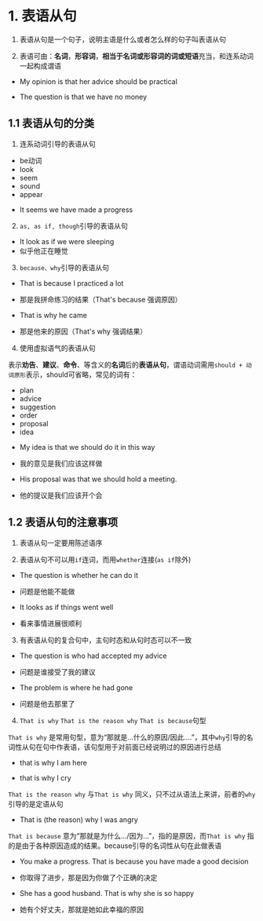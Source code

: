 # 1. 表语从句  

1. 表语从句是一个句子，说明主语是什么或者怎么样的句子叫表语从句

2. 表语可由：**名词**，**形容词**，**相当于名词或形容词的词或短语**充当，和连系动词一起构成谓语

* My opinion is that her advice should be practical  

* The question is that we have no money  

## 1.1 表语从句的分类  

1. 连系动词引导的表语从句  

+ be动词  
+ look  
+ seem  
+ sound  
+ appear  

* It seems we have made a progress  

2. `as, as if, though`引导的表语从句  

* It look as if we were sleeping  
* 似乎他正在睡觉  

3. `because、why`引导的表语从句  

* That is because I practiced a lot  
* 那是我拼命练习的结果（That's because 强调原因）  

* That is why he came  
* 那是他来的原因（That's why 强调结果）  

4. 使用虚拟语气的表语从句  

表示**劝告**、**建议**、**命令**、等含义的**名词**后的**表语从句**，谓语动词需用`should + 动词原形`表示，should可省略，常见的词有：  

+ plan  
+ advice  
+ suggestion  
+ order  
+ proposal  
+ idea  

* My idea is that we should do it in this way  
* 我的意见是我们应该这样做    

* His proposal was that we should hold a meeting.  
* 他的提议是我们应该开个会  

## 1.2 表语从句的注意事项

1. 表语从句一定要用陈述语序  

2. 表语从句不可以用`if`连词，而用`whether`连接(`as if`除外)

* The question is whether he can do it  
* 问题是他能不能做  

* It looks as if things went well  
* 看来事情进展很顺利  

3. 有表语从句的复合句中，主句时态和从句时态可以不一致  

* The question is who had accepted my advice  
* 问题是谁接受了我的建议  

* The problem is where he had gone  
* 问题是他去那里了  

4. `That is why` `That is the reason why` `That is because`句型  

`That is why` 是常用句型，意为“那就是...什么的原因/因此....”，其中`why`引导的名词性从句在句中作表语，该句型用于对前面已经说明过的原因进行总结  

* that is why I am here  

* that is why I cry  

`That is the reason why` 与`That is why` 同义，只不过从语法上来讲，前者的`why`引导的是定语从句  

* That is (the reason) why I was angry  

`That is because` 意为“那就是为什么.../因为...”，指的是原因，而`That is why`  指的是由于各种原因造成的结果。because引导的名词性从句在此做表语  

* You make a progress. That is because you have made a good decision  
* 你取得了进步，那是因为你做了个正确的决定  

* She has a good husband. That is why she is so happy  
* 她有个好丈夫，那就是她如此幸福的原因  